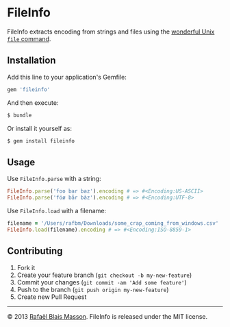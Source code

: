 # FileInfo

FileInfo extracts encoding from strings and files using the [wonderful Unix `file` command](http://en.wikipedia.org/wiki/File_\(command\)).

## Installation

Add this line to your application's Gemfile:

```ruby
gem 'fileinfo'
```

And then execute:

```sh
$ bundle
```

Or install it yourself as:

```sh
$ gem install fileinfo
```

## Usage

Use `FileInfo.parse` with a string:

```ruby
FileInfo.parse('foo bar baz').encoding # => #<Encoding:US-ASCII>
FileInfo.parse('föø bår bàz').encoding # => #<Encoding:UTF-8>
```

Use `FileInfo.load` with a filename:

```ruby
filename = '/Users/rafbm/Downloads/some_crap_coming_from_windows.csv'
FileInfo.load(filename).encoding # => #<Encoding:ISO-8859-1>
```

## Contributing

1. Fork it
2. Create your feature branch (`git checkout -b my-new-feature`)
3. Commit your changes (`git commit -am 'Add some feature'`)
4. Push to the branch (`git push origin my-new-feature`)
5. Create new Pull Request

---

© 2013 [Rafaël Blais Masson](http://heliom.ca). FileInfo is released under the MIT license.
